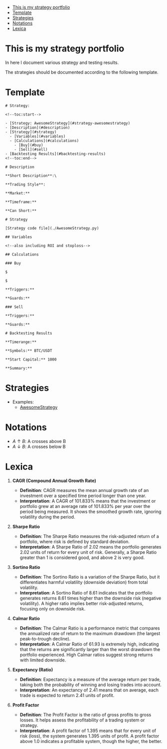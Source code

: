 <!--toc:start-->

- [This is my strategy portfolio](#this-is-my-strategy-portfolio)
- [Template](#template)
- [Strategies](#strategies)
- [Notations](#notations)
- [Lexica](#lexica)
<!--toc:end-->

# This is my strategy portfolio

In here I document various strategy and testing results.

The strategies should be documented according to the following template.

# Template

```
# Strategy:

<!--toc:start-->

- [Strategy: AwesomeStrategy](#strategy-awesomestrategy)
- [Description](#description)
- [Strategy](#strategy)
  - [Variables](#variables)
  - [Calculations](#calculations)
    - [Buy](#buy)
    - [Sell](#sell)
- [Backtesting Results](#backtesting-results)
<!--toc:end-->

# Description

**Short Description**:\

**Trading Style**:

**Market:**

**Timeframe:**

**Can Short:**

# Strategy

[Strategy code file](./AwesomeStrategy.py)

## Variables

<!--also including ROI and stoploss-->

## Calculations

### Buy

$

$

**Triggers:**

**Guards:**

### Sell

**Triggers:**

**Guards:**

# Backtesting Results

**Timerange:**

**Symbols:** BTC/USDT

**Start Capital:** 1000

**Summary:**
```

# Strategies

- Examples:
  - [AwesomeStrategy](./strategys/example/AwesomeStrategy.md)

# Notations

- $A \uparrow B$: A crosses above B
- $A \downarrow B$: A crosses below B

# Lexica

1. **CAGR (Compound Annual Growth Rate)**

   - **Definition**: CAGR measures the mean annual growth rate of an investment over a specified time period longer than one year.
   - **Interpretation**: A CAGR of 101.833% means that the investment or portfolio grew at an average rate of 101.833% per year over the period being measured.
     It shows the smoothed growth rate, ignoring volatility during the period.

1. **Sharpe Ratio**

   - **Definition**: The Sharpe Ratio measures the risk-adjusted return of a portfolio, where risk is defined by standard deviation.
   - **Interpretation**: A Sharpe Ratio of 2.02 means the portfolio generates 2.02 units of return for every unit of risk.
     Generally, a Sharpe Ratio greater than 1 is considered good, and above 2 is very good.

1. **Sortino Ratio**

   - **Definition**: The Sortino Ratio is a variation of the Sharpe Ratio, but it differentiates harmful volatility (downside deviation) from total volatility.
   - **Interpretation**: A Sortino Ratio of 8.61 indicates that the portfolio generates returns 8.61 times higher than the downside risk (negative volatility).
     A higher ratio implies better risk-adjusted returns, focusing only on downside risk.

1. **Calmar Ratio**

   - **Definition**: The Calmar Ratio is a performance metric that compares the annualized rate of return to the maximum drawdown (the largest peak-to-trough decline).
   - **Interpretation**: A Calmar Ratio of 61.93 is extremely high, indicating that the returns are significantly larger than the worst drawdown the portfolio experienced.
     High Calmar ratios suggest strong returns with limited downside.

1. **Expectancy (Ratio)**

   - **Definition**: Expectancy is a measure of the average return per trade, taking both the probability of winning and losing trades into account.
   - **Interpretation**: An expectancy of 2.41 means that on average, each trade is expected to return 2.41 units of profit.

1. **Profit Factor**

   - **Definition**: The Profit Factor is the ratio of gross profits to gross losses. It helps assess the profitability of a trading system or strategy.
   - **Interpretation**: A profit factor of 1.395 means that for every unit of risk (loss), the system generates 1.395 units of profit.
     A profit factor above 1.0 indicates a profitable system, though the higher, the better.
